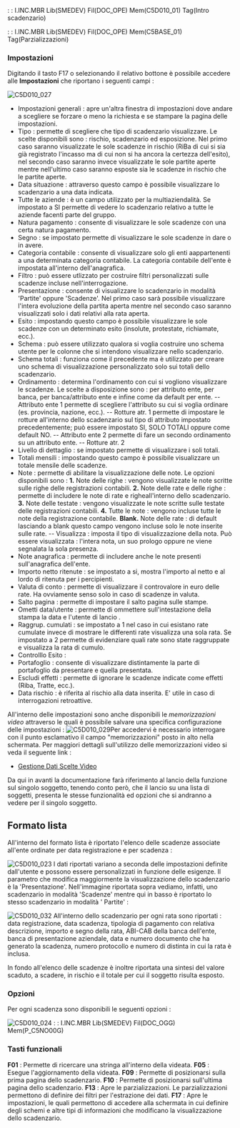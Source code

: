  :  : I.INC.MBR Lib(SMEDEV) Fil(DOC_OPE) Mem(C5D010_01) Tag(Intro scadenzario)

 :  : I.INC.MBR Lib(SMEDEV) Fil(DOC_OPE) Mem(C5BASE_01) Tag(Parzializzazioni)

### Impostazioni
Digitando il tasto F17 o selezionando il relativo bottone è possibile accedere alle **Impostazioni** che riportano i seguenti campi : 

![C5D010_027](http://localhost:3000/immagini/MBDOC_OGG-P_C5NORR3/C5D010_027.png)

- Impostazioni generali :  apre un'altra finestra di impostazioni dove andare a scegliere se forzare o meno la richiesta e se stampare la pagina delle impostazioni.
- Tipo :  permette di scegliere che tipo di scadenzario visualizzare. Le scelte disponibili sono :  rischio, scadenzario ed esposizione. Nel primo caso saranno visualizzate le sole scadenze in rischio (RiBa di cui si sia già registrato l'incasso ma di cui non si ha ancora la certezza dell'esito), nel secondo caso saranno invece visualizzate le sole partite aperte mentre nell'ultimo caso saranno esposte sia le scadenze in rischio che le partite aperte.
- Data situazione :  attraverso questo campo è possibile visualizzare lo scadenzario a una data indicata.
- Tutte le aziende :  è un campo utilizzato per la multiaziendalità. Se impostato a SI permette di vedere lo scadenzario relativo a tutte le aziende facenti parte del gruppo.
- Natura pagamento :  consente di visualizzare le sole scadenze con una certa natura pagamento.
- Segno :  se impostato permette di visualizzare le sole scadenze in dare o in avere.
- Categoria contabile :  consente di visualizzare solo gli enti aappartenenti a una determinata categoria contabile. La categoria contabile dell'ente è impostata all'interno dell'anagrafica.
- Filtro :  può essere utlizzato per costruire filtri personalizzati sulle scadenze incluse nell'interrogazione.
- Presentazione :  consente di visualizzare lo scadenzario in modalità 'Partite' oppure 'Scadenze'. Nel primo caso sarà possibile visualizzare l'intera evoluzione della partita aperta mentre nel secondo caso saranno visualizzati solo i dati relativi alla rata aperta.
- Esito :  impostando questo campo è possibile visualizzare le sole scadenze con un determinato esito (insolute, protestate, richiamate, ecc.).
- Schema :  può essere utilizzato qualora si voglia costruire uno schema utente per le colonne che si intendono visualizzare nello scadenzario.
- Schema totali :  funziona come il precedente ma è utilizzato per creare uno schema di visualizzazione personalizzato solo sui totali dello scadenzario.
- Ordinamento :  determina l'ordinamento con cui si vogliono visualizzare le scadenze. Le scelte a disposizione sono :  per attributo ente, per banca, per banca/attributo ente e infine come da default per ente.
   -- Attributo ente 1 permette di scegliere l'attributo su cui si voglia ordinare (es. provincia, nazione, ecc.).
   -- Rotture atr. 1 permette di impostare le rotture all'interno dello scadenzario sul tipo di attributo impostato precedentemente; può essere impostato SI, SOLO TOTALI oppure come default NO.
   -- Attributo ente 2 permette di fare un secondo ordinamento su un attributo ente.
   -- Rotture atr. 2
- Livello di dettaglio :  se impostato permette di visualizzare i soli totali.
- Totali mensili :  impostando questo campo è possibile visualizzare un totale mensile delle scadenze.
- Note :  permette di abilitare la visualizzazione delle note. Le opzioni disponibili sono : 
   **1.**   Note delle righe :  vengono visualizzate le note scritte sulle righe delle registrazioni contabili.
   **2.**   Note delle rate e delle righe :  permette di includere le note di rate e righeall'interno dello scadenzario.
   **3.**   Note delle testate :  vengono visualizzate le note scritte sulle testate delle registrazioni contabili.
   **4.**   Tutte le note :  vengono incluse tutte le note della registrazione contabile.
   **Blank.**  Note delle rate :  di default lasciando a blank questo campo vengono incluse solo le note inserite sulle rate.
 -- Visualizza :  imposta il tipo di visualizzazione della nota. Può essere visualizzata :  l'intera nota, un suo prologo oppure ne viene segnalata la sola presenza.
- Note anagrafica :  permette di includere anche le note presenti sull'anagrafica dell'ente.
- Importo netto ritenute :  se impostato a si, mostra  l'importo al netto e al lordo di ritenuta per i percipienti.
- Valuta di conto :  permette di visualizzare il controvalore in euro delle rate. Ha ovviamente senso solo in caso di scadenze in valuta.
- Salto pagina :  permette di impostare il salto pagina sulle stampe.
- Ometti data/utente :  permette di ommettere sull'intestazione della stampa la data e l'utente di lancio .
- Raggrup. cumulati :  se impostato a 1 nel caso in cui esistano rate cumulate invece di mostrare le differenti rate visualizza una sola rata. Se impostato a 2 permette di evidenziare quali rate sono state raggruppate e visualizza la rata di cumulo.
- Controlllo Esito : 
- Portafoglio :  consente di visualizzare distintamente la parte di portafoglio da presentare e quella presentata.
- Escludi effetti :  permette di ignorare le scadenze indicate come effetti (Riba, Tratte, ecc.).
- Data rischio :  è riferita al rischio alla data inserita. E' utile in caso di interrogazioni retroattive.


All'interno delle impostazioni sono anche disponibili le _memorizzazioni video_ attraverso le quali è possibile salvare una specifica configurazione delle impostazioni : 
![C5D010_029](http://localhost:3000/immagini/MBDOC_OGG-P_C5NORR3/C5D010_029.png)Per accedervi è necessario interrogare con il punto esclamativo il  campo "memorizzazioni" posto in alto nella schermata.
Per maggiori dettagli sull'utilizzo delle memorizzazioni video si veda il seguente link : 
- [Gestione Dati Scelte Video](Sorgenti/OJ/PGM/B£MDV0)


Da qui in avanti la documentazione farà riferimento al lancio della funzione sul singolo soggetto, tenendo conto però, che il lancio su una lista di soggetti, presenta le stesse funzionalità ed opzioni che si andranno a vedere per il singolo soggetto.


## Formato lista

All'interno del formato lista è riportato l'elenco delle scadenze associate all'ente ordinate per data registrazione e per scadenza : 

![C5D010_023](http://localhost:3000/immagini/MBDOC_OGG-P_C5NORR3/C5D010_023.png)
I dati riportati variano a seconda delle impostazioni definite dall'utente e possono essere personalizzati in funzione delle esigenze. Il parametro che modifica maggiormente la visualizzazione dello scadenzario è la 'Presentazione'. Nell'immagine riportata sopra vediamo, infatti, uno scadenzario in modalità 'Scadenze' mentre qui in basso è riportato lo stesso scadenzario in modalità ' Partite' : 

![C5D010_032](http://localhost:3000/immagini/MBDOC_OGG-P_C5NORR3/C5D010_032.png)
All'interno dello scadenzario per ogni rata sono riportati :  data registrazione, data scadenza, tipologia di pagamento con relativa descrizione, importo e segno della rata, ABI-CAB della banca dell'ente, banca di presentazione aziendale, data e numero documento che ha generato la scadenza, numero protocollo e numero di distinta in cui la rata è inclusa.

In fondo all'elenco delle scadenze è inoltre riportata una sintesi del valore scaduto, a scadere, in rischio e il totale per cui il soggetto risulta esposto.

### Opzioni

Per ogni scadenza sono disponibili le seguenti opzioni : 

![C5D010_024](http://localhost:3000/immagini/MBDOC_OGG-P_C5NORR3/C5D010_024.png)
 :  : I.INC.MBR Lib(SMEDEV) Fil(DOC_OGG) Mem(P_C5NO00G)


### Tasti funzionali

**F01** :  Permette di ricercare una stringa all'interno della videata.
**F05** :  Esegue l'aggiornamento della videata.
**F09** :  Permette di posizionarsi sulla prima pagina dello scadenzario.
**F10** :  Permette di posizionarsi sull'ultima pagina dello scadenzario.
**F13** :  Apre le parzializzazioni. Le parzializzazioni permettono di definire dei filtri per l'estrazione dei dati.
**F17** :  Apre le impostazioni, le quali permettono di accedere alla schermata in cui definire degli schemi e altre tipi di informazioni che modificano la visualizzazione dello scadenzario.



